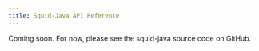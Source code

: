 ```yaml
---
title: Squid-Java API Reference
---
```


Coming soon. For now, please see the squid-java source code on GitHub.

<repo name="squid-java"></repo>
